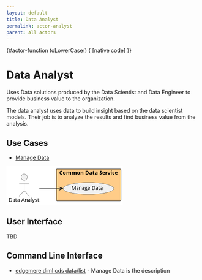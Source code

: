 ```yaml
---
layout: default
title: Data Analyst
permalink: actor-analyst
parent: All Actors
---
```


{#actor-function toLowerCase() { [native code] }}

# Data Analyst

Uses Data solutions produced by the Data Scientist and Data Engineer to provide business value to the organization.

The data analyst uses data to build insight based on the data scientist models. Their job is to analyze the results and find business value from the analysis.

## Use Cases

* [Manage Data](usecase-ManageData)


![Use Case Diagram](./usecase.png)

## User Interface
TBD

## Command Line Interface
* [ edgemere diml cds data/list](action--edgemere-diml-cds-data-list) - Manage Data is the description

